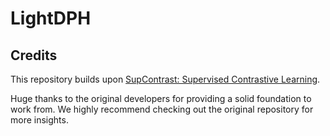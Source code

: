# LightDPH




## Credits

This repository builds upon [SupContrast: Supervised Contrastive Learning](https://github.com/HobbitLong/SupContrast).

Huge thanks to the original developers for providing a solid foundation to work from. We highly recommend checking out the original repository for more insights.
